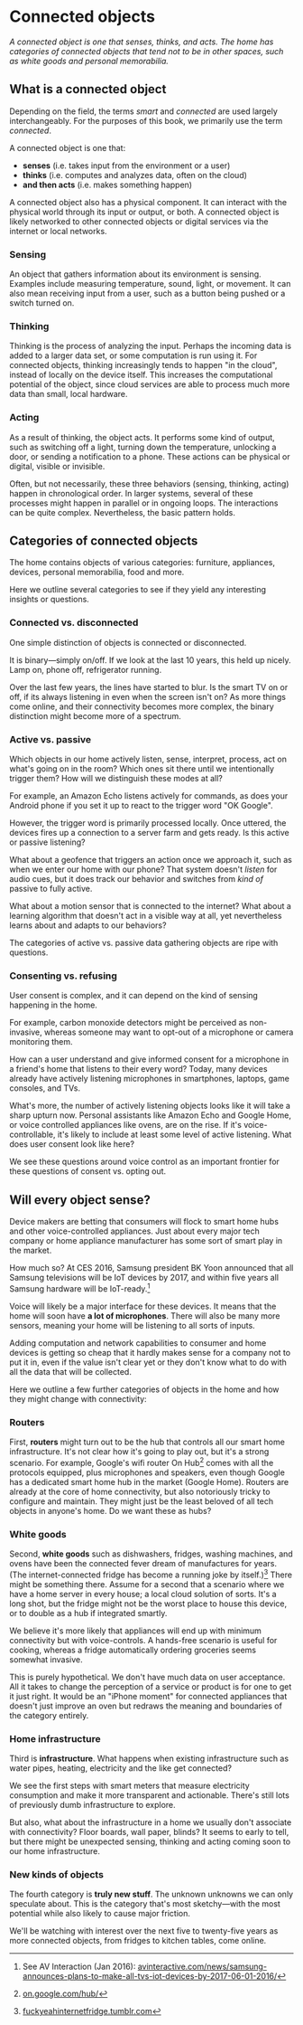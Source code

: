 # Connected objects

*A connected object is one that senses, thinks, and acts. The home has categories of connected objects that tend not to be in other spaces, such as white goods and personal memorabilia.*

## What is a connected object

Depending on the field, the terms *smart* and *connected* are used largely interchangeably. For the purposes of this book, we primarily use the term *connected*. 

A connected object is one that:

- **senses** (i.e. takes input from the environment or a user) 
- **thinks** (i.e. computes and analyzes data, often on the cloud)
- **and then acts** (i.e. makes something happen)

A connected object also has a physical component. It can interact with the physical world through its input or output, or both. A connected object is likely networked to other connected objects or digital services via the internet or local networks. 

### Sensing

An object that gathers information about its environment is sensing. Examples include measuring temperature, sound, light, or movement. It can also mean receiving input from a user, such as a button being pushed or a switch turned on. 

### Thinking

Thinking is the process of analyzing the input. Perhaps the incoming data is added to a larger data set, or some computation is run using it. For connected objects, thinking increasingly tends to happen "in the cloud", instead of locally on the device itself. This increases the computational potential of the object, since cloud services are able to process much more data than small, local hardware.  

### Acting

As a result of thinking, the object acts. It performs some kind of output, such as switching off a light, turning down the temperature, unlocking a door, or sending a notification to a phone. These actions can be physical or digital, visible or invisible.

Often, but not necessarily, these three behaviors (sensing, thinking, acting) happen in chronological order. In larger systems, several of these processes might happen in parallel or in ongoing loops. The interactions can be quite complex. Nevertheless, the basic pattern holds.

## Categories of connected objects

The home contains objects of various categories: furniture, appliances, devices, personal memorabilia, food and more. 

Here we outline several categories to see if they yield any interesting insights or questions.

### Connected vs. disconnected

One simple distinction of objects is connected or disconnected.

It is binary—simply on/off. If we look at the last 10 years, this held up nicely. Lamp on, phone off, refrigerator running. 

Over the last few years, the lines have started to blur. Is the smart TV on or off, if its always listening in even when the screen isn't on? As more things come online, and their connectivity becomes more complex, the binary distinction might become more of a spectrum.

### Active vs. passive 

Which objects in our home actively listen, sense, interpret, process, act on what's going on in the room? Which ones sit there until we intentionally trigger them? How will we distinguish these modes at all?

For example, an Amazon Echo listens actively for commands, as does your Android phone if you set it up to react to the trigger word "OK Google". 

However, the trigger word is primarily processed locally. Once uttered, the devices fires up a connection to a server farm and gets ready. Is this active or passive listening?

What about a geofence that triggers an action once we approach it, such as when we enter our home with our phone? That system doesn't *listen* for audio cues, but it does track our behavior and switches from *kind of* passive to fully active. 

What about a motion sensor that is connected to the internet? What about a learning algorithm that doesn't act in a visible way at all, yet nevertheless learns about and adapts to our behaviors?

The categories of active vs. passive data gathering objects are ripe with questions.

### Consenting vs. refusing

User consent is complex, and it can depend on the kind of sensing happening in the home.

For example, carbon monoxide detectors might be perceived as non-invasive, whereas someone may want to opt-out of a microphone or camera monitoring them.

How can a user understand and give informed consent for a microphone in a friend's home that listens to their every word? Today, many devices already have actively listening microphones in smartphones, laptops, game consoles, and TVs. 

What's more, the number of actively listening objects looks like it will take a sharp upturn now. Personal assistants like Amazon Echo and Google Home, or voice controlled appliances like ovens, are on the rise. If it's voice-controllable, it's likely to include at least some level of active listening. What does user consent look like here?

We see these questions around voice control as an important frontier for these questions of consent vs. opting out. 

## Will every object sense? 

Device makers are betting that consumers will flock to smart home hubs and other voice-controlled appliances. Just about every major tech company or home appliance manufacturer has some sort of smart play in the market.

How much so? At CES 2016, Samsung president BK Yoon announced that all Samsung televisions will be IoT devices by 2017, and within five years all Samsung hardware will be IoT-ready.[^1] 

Voice will likely be a major interface for these devices. It means that the home will soon have **a lot of microphones**. There will also be many more sensors, meaning your home will be listening to all sorts of inputs. 

Adding computation and network capabilities to consumer and home devices is getting so cheap that it hardly makes sense for a company not to put it in, even if the value isn't clear yet or they don't know what to do with all the data that will be collected. 

Here we outline a few further categories of objects in the home and how they might change with connectivity:

### Routers

First, **routers** might turn out to be the hub that controls all our smart home infrastructure. It's not clear how it's going to play out, but it's a strong scenario. For example, Google's wifi router On Hub[^2] comes with all the protocols equipped, plus microphones and speakers, even though Google has a dedicated smart home hub in the market (Google Home). Routers are already at the core of home connectivity, but also notoriously tricky to configure and maintain. They might just be the least beloved of all tech objects in anyone's home. Do we want these as hubs? 

### White goods

Second, **white goods** such as dishwashers, fridges, washing machines, and ovens have been the connected fever dream of manufactures for years. (The internet-connected fridge has become a running joke by itself.)[^3] There might be something there. Assume for a second that a scenario where we have a home server in every house; a local cloud solution of sorts. It's a long shot, but the fridge might not be the worst place to house this device, or to double as a hub if integrated smartly. 

We believe it's more likely that appliances will end up with minimum connectivity but with voice-controls. A hands-free scenario is useful for cooking, whereas a fridge automatically ordering groceries seems somewhat invasive. 

This is purely hypothetical. We don't have much data on user acceptance. All it takes to change the perception of a service or product is for one to get it just right. It would be an "iPhone moment" for connected appliances that doesn't just improve an oven but redraws the meaning and boundaries of the category entirely.

### Home infrastructure

Third is **infrastructure**. What happens when existing infrastructure such as water pipes, heating, electricity and the like get connected?

We see the first steps with smart meters that measure electricity consumption and make it more transparent and actionable. There's still lots of previously dumb infrastructure to explore.

But also, what about the infrastructure in a home we usually don't associate with connectivity? Floor boards, wall paper, blinds? It seems to early to tell, but there might be unexpected sensing, thinking and acting coming soon to our home infrastructure.

### New kinds of objects

The fourth category is **truly new stuff**. The unknown unknowns we can only speculate about. This is the category that's most sketchy—with the most potential while also likely to cause major friction. 

We'll be watching with interest over the next five to twenty-five years as more connected objects, from fridges to kitchen tables, come online. 

[^1]: See AV Interaction (Jan 2016): [avinteractive.com/news/samsung-announces-plans-to-make-all-tvs-iot-devices-by-2017-06-01-2016/](http://www.avinteractive.com/news/samsung-announces-plans-to-make-all-tvs-iot-devices-by-2017-06-01-2016/)
[^2]: [on.google.com/hub/](https://on.google.com/hub/)
[^3]: [fuckyeahinternetfridge.tumblr.com](http://fuckyeahinternetfridge.tumblr.com/)
